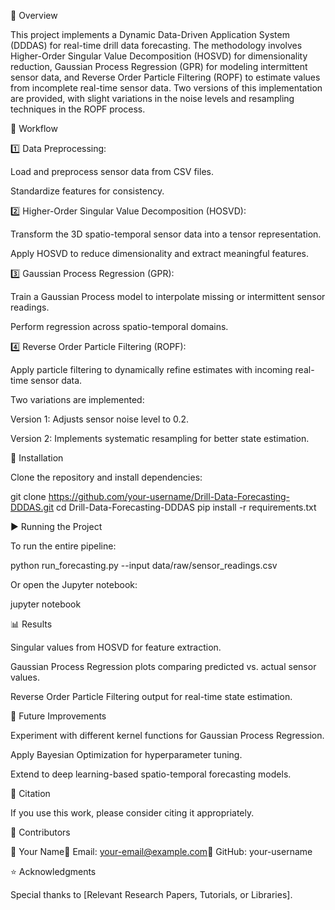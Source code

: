 📌 Overview

This project implements a Dynamic Data-Driven Application System (DDDAS) for real-time drill data forecasting. The methodology involves Higher-Order Singular Value Decomposition (HOSVD) for dimensionality reduction, Gaussian Process Regression (GPR) for modeling intermittent sensor data, and Reverse Order Particle Filtering (ROPF) to estimate values from incomplete real-time sensor data. Two versions of this implementation are provided, with slight variations in the noise levels and resampling techniques in the ROPF process.

🚀 Workflow

1️⃣ Data Preprocessing:

Load and preprocess sensor data from CSV files.

Standardize features for consistency.

2️⃣ Higher-Order Singular Value Decomposition (HOSVD):

Transform the 3D spatio-temporal sensor data into a tensor representation.

Apply HOSVD to reduce dimensionality and extract meaningful features.

3️⃣ Gaussian Process Regression (GPR):

Train a Gaussian Process model to interpolate missing or intermittent sensor readings.

Perform regression across spatio-temporal domains.

4️⃣ Reverse Order Particle Filtering (ROPF):

Apply particle filtering to dynamically refine estimates with incoming real-time sensor data.

Two variations are implemented:

Version 1: Adjusts sensor noise level to 0.2.

Version 2: Implements systematic resampling for better state estimation.

🔧 Installation

Clone the repository and install dependencies:

git clone https://github.com/your-username/Drill-Data-Forecasting-DDDAS.git
cd Drill-Data-Forecasting-DDDAS
pip install -r requirements.txt

▶️ Running the Project

To run the entire pipeline:

python run_forecasting.py --input data/raw/sensor_readings.csv

Or open the Jupyter notebook:

jupyter notebook

📊 Results

Singular values from HOSVD for feature extraction.

Gaussian Process Regression plots comparing predicted vs. actual sensor values.

Reverse Order Particle Filtering output for real-time state estimation.

🔮 Future Improvements

Experiment with different kernel functions for Gaussian Process Regression.

Apply Bayesian Optimization for hyperparameter tuning.

Extend to deep learning-based spatio-temporal forecasting models.

📜 Citation

If you use this work, please consider citing it appropriately.

📌 Contributors

👤 Your Name📧 Email: your-email@example.com🔗 GitHub: your-username

⭐ Acknowledgments

Special thanks to [Relevant Research Papers, Tutorials, or Libraries].

